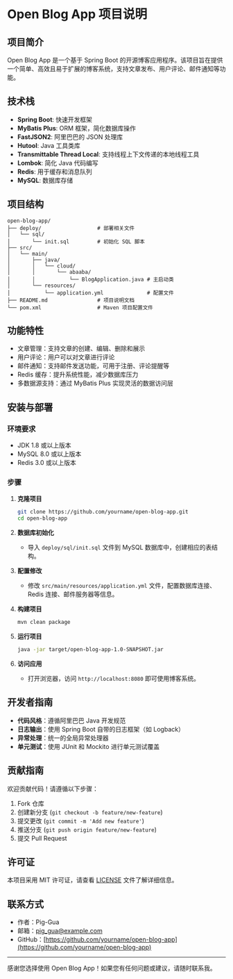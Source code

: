 # Open Blog App 项目说明

## 项目简介
Open Blog App 是一个基于 Spring Boot 的开源博客应用程序。该项目旨在提供一个简单、高效且易于扩展的博客系统，支持文章发布、用户评论、邮件通知等功能。

## 技术栈
- **Spring Boot**: 快速开发框架
- **MyBatis Plus**: ORM 框架，简化数据库操作
- **FastJSON2**: 阿里巴巴的 JSON 处理库
- **Hutool**: Java 工具类库
- **Transmittable Thread Local**: 支持线程上下文传递的本地线程工具
- **Lombok**: 简化 Java 代码编写
- **Redis**: 用于缓存和消息队列
- **MySQL**: 数据库存储

## 项目结构
```
open-blog-app/
├── deploy/                  # 部署相关文件
│   └── sql/
│       └── init.sql         # 初始化 SQL 脚本
├── src/
│   └── main/
│       ├── java/
│       │   └── cloud/
│       │       └── abaaba/
│       │           └── BlogApplication.java # 主启动类
│       └── resources/
│           └── application.yml              # 配置文件
├── README.md                # 项目说明文档
└── pom.xml                  # Maven 项目配置文件
```


## 功能特性
- 文章管理：支持文章的创建、编辑、删除和展示
- 用户评论：用户可以对文章进行评论
- 邮件通知：支持邮件发送功能，可用于注册、评论提醒等
- Redis 缓存：提升系统性能，减少数据库压力
- 多数据源支持：通过 MyBatis Plus 实现灵活的数据访问层

## 安装与部署

### 环境要求
- JDK 1.8 或以上版本
- MySQL 8.0 或以上版本
- Redis 3.0 或以上版本

### 步骤
1. **克隆项目**
   ```bash
   git clone https://github.com/yourname/open-blog-app.git
   cd open-blog-app
   ```


2. **数据库初始化**
    - 导入 `deploy/sql/init.sql` 文件到 MySQL 数据库中，创建相应的表结构。

3. **配置修改**
    - 修改 `src/main/resources/application.yml` 文件，配置数据库连接、Redis 连接、邮件服务器等信息。

4. **构建项目**
   ```bash
   mvn clean package
   ```


5. **运行项目**
   ```bash
   java -jar target/open-blog-app-1.0-SNAPSHOT.jar
   ```


6. **访问应用**
    - 打开浏览器，访问 `http://localhost:8080` 即可使用博客系统。

## 开发者指南
- **代码风格**：遵循阿里巴巴 Java 开发规范
- **日志输出**：使用 Spring Boot 自带的日志框架（如 Logback）
- **异常处理**：统一的全局异常处理器
- **单元测试**：使用 JUnit 和 Mockito 进行单元测试覆盖

## 贡献指南
欢迎贡献代码！请遵循以下步骤：
1. Fork 仓库
2. 创建新分支 (`git checkout -b feature/new-feature`)
3. 提交更改 (`git commit -m 'Add new feature'`)
4. 推送分支 (`git push origin feature/new-feature`)
5. 提交 Pull Request

## 许可证
本项目采用 MIT 许可证，请查看 [LICENSE](LICENSE) 文件了解详细信息。

## 联系方式
- 作者：Pig-Gua
- 邮箱：pig_gua@example.com
- GitHub：[https://github.com/yourname/open-blog-app](https://github.com/yourname/open-blog-app)

---

感谢您选择使用 Open Blog App！如果您有任何问题或建议，请随时联系我。